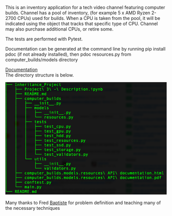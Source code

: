 This is an inventory application for a tech video channel featuring computer builds.
Channel has a pool of inventory, (for example 5 x AMD Ryzen 2-2700 CPUs) used for builds.
When a CPU is taken from the pool, it will be indicated using the object that tracks that 
specific type of CPU. Channel may also purchase additional CPUs, or retire some.

The tests are performed with Pytest.

Documentation can be generated at the command line by running
pip install pdoc (if not already installed), then
pdoc resources.py from computer_builds/models directory


[Documentation](https://dapopov-st.github.io/Inventory-classes-with-pytest-and-pdoc/#Resources.category)
<br/>The directory structure is below.

![alt text](https://github.com/dapopov-st/Inventory-classes-with-pytest-and-pdoc/blob/main/directory_struct.png?raw=true)

Many thanks to Fred [Baptiste](https://www.udemy.com/user/fredbaptiste/) for problem definition and teaching many of the necessary techniques

